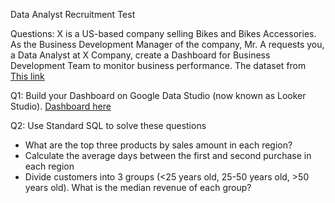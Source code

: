 Data Analyst Recruitment Test 

Questions:
X is a US-based company selling Bikes and Bikes Accessories. As the Business Development Manager of the company, Mr. A requests you, a Data Analyst at X Company, create a Dashboard for Business Development Team to monitor business performance.
The dataset from [This link](https://docs.google.com/document/d/164d-LE1cAKwhuPkN0eQheG-9PqN8z75PGZd8x9mod_Y/edit?usp=sharing)

Q1: Build your Dashboard on Google Data Studio (now known as Looker Studio). [Dashboard here](https://lookerstudio.google.com/reporting/3b512272-9420-47d0-aaf8-74f3765385e4)

Q2: Use Standard SQL to solve these questions
  - What are the top three products by sales amount in each region?
  - Calculate the average days between the first and second purchase in each region
  - Divide customers into 3 groups (<25 years old, 25-50 years old, >50 years old). What is the median revenue of each group?
